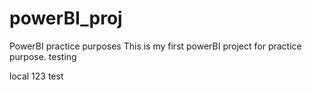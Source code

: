 # powerBI_proj
PowerBI practice purposes
This is my first powerBI project for practice purpose.
testing

local 123 test
